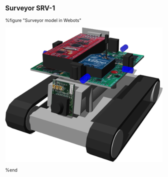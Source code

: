 ## Surveyor SRV-1

%figure "Surveyor model in Webots"

![model.png](images/robots/surveyor/model.png)

%end
